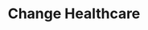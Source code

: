 ---
title: Change Healthcare
img: assets/img/changehealthcare.jpg
importance: 3
category: work
redirect: https://www.changehealthcare.com/
display: true
position: Software Development Engineer Co-op
duration: Sep 2021 - Apr 2022
tech: HTML/CSS/JavaScript, C#, Batch
description:
    # <ul>
    #     <li>
    #         Building a new non-public feature using C#.NET, Node.js, JavaScript, Lit Web Components, and Hypermedia APIs in D2L’s proprietary Brightspace Learning Management Software. 
    #     </li>
    #     <li>
    #         Building a new non-public feature using C#.NET, Node.js, JavaScript, Lit Web Components, and Hypermedia APIs in D2L’s proprietary Brightspace Learning Management Software. 
    #     </li>
    #     <li>
    #         Building a new non-public feature using C#.NET, Node.js, JavaScript, Lit Web Components, and Hypermedia APIs in D2L’s proprietary Brightspace Learning Management Software. 
    #     </li>
    #     <li>
    #         Building a new non-public feature using C#.NET, Node.js, JavaScript, Lit Web Components, and Hypermedia APIs in D2L’s proprietary Brightspace Learning Management Software. 
    #     </li>
    #     <li>
    #         Building a new non-public feature using C#.NET, Node.js, JavaScript, Lit Web Components, and Hypermedia APIs in D2L’s proprietary Brightspace Learning Management Software. 
    #     </li>                        
    # </ul>
---